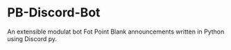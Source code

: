 # PB-Discord-Bot
An extensible modulat bot Fot Point Blank announcements written in Python using Discord py.
